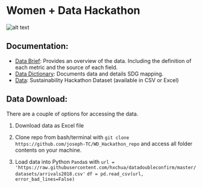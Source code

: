 # Women + Data Hackathon 

![alt text](https://github.com/joseph-TC/WD_Hackathon_repo/blob/main/Hackathon%202021.png)

## Documentation:

- [Data Brief](https://github.com/joseph-TC/WD_Hackathon_repo/blob/main/Data%20Brief%20(2021).pdf): Provides an overview of the data. Including the definition of each metric and  the source of each field.
- [Data Dictionary](https://github.com/joseph-TC/WD_Hackathon_repo/blob/main/Data%20Dictionary%20.csv): Documents data and details SDG mapping.
- [Data](https://github.com/joseph-TC/WD_Hackathon_repo/blob/main/Sustainability%20Hackathon%20Dataset.csv): Sustainability Hackathon Dataset (available in CSV or Excel)

## Data Download:

There are a couple of options for accessing the data.

1. Download data as Excel file 

2. Clone repo from bash/terminal with `git clone https://github.com/joseph-TC/WD_Hackathon_repo` and access all folder contents on your machine. 

3. Load data into Python `Panda`s with 
`url = 'https://raw.githubusercontent.com/hxchua/datadoubleconfirm/master/datasets/arrivals2018.csv'`
`df = pd.read_csv(url, error_bad_lines=False)`
